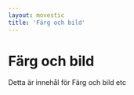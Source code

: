 ```yaml
---
layout: movestic
title: 'Färg och bild'
---
```


# Färg och bild

Detta är innehål för Färg och bild etc